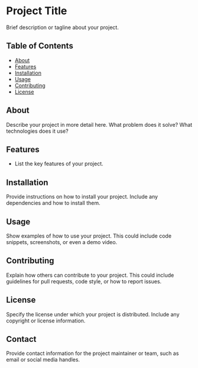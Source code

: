 # Project Title

Brief description or tagline about your project.

## Table of Contents
- [About](#about)
- [Features](#features)
- [Installation](#installation)
- [Usage](#usage)
- [Contributing](#contributing)
- [License](#license)

## About
Describe your project in more detail here. What problem does it solve? What technologies does it use?

## Features
- List the key features of your project.

## Installation
Provide instructions on how to install your project. Include any dependencies and how to install them.

## Usage
Show examples of how to use your project. This could include code snippets, screenshots, or even a demo video.

## Contributing
Explain how others can contribute to your project. This could include guidelines for pull requests, code style, or how to report issues.

## License
Specify the license under which your project is distributed. Include any copyright or license information.

## Contact
Provide contact information for the project maintainer or team, such as email or social media handles.
